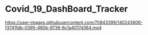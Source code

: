 # Covid_19_DashBoard_Tracker




https://user-images.githubusercontent.com/70843399/140243606-f3741fdb-0395-480b-9736-6c1a4017d384.mp4


